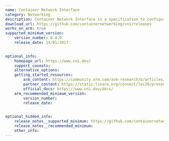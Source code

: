 ```yaml
--- 
name: Container Network Interface
category: Networking
description: Container Network Interface is a specification to configure network interfaces in Linux containers.
download_url: https://github.com/containernetworking/cni/releases
works_on_arm: true 
supported_minimum_version: 
    version_number: 0.4.0 
    release_date: 14/01/2017

  
optional_info:
    homepage_url: https://www.cni.dev/
    support_caveats: 
    alternative_options: 
    getting_started_resources: 
        arm_content: https://community.arm.com/arm-research/b/articles/posts/a-smarter_2d00_cni-for-kubernetes-on-the-edge
        partner_content: https://static.linaro.org/connect/lvc20/presentations/LVC20-115-0.pdf
        official_docs: https://www.cni.dev/docs/
    arm_recommended_minimum_version: 
        version_number:
        release_date:

  
optional_hidden_info:
    release_notes__supported_minimum: https://github.com/containernetworking/cni/releases/tag/v0.4.0
    release_notes__recommended_minimum: 
    other_info:
---
```

